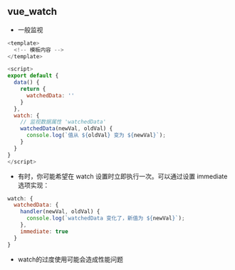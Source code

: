## vue_watch
* 一般监视
``` js
<template>
  <!-- 模板内容 -->
</template>

<script>
export default {
  data() {
    return {
      watchedData: ''
    }
  },
  watch: {
    // 监视数据属性 'watchedData'
    watchedData(newVal, oldVal) {
      console.log(`值从 ${oldVal} 变为 ${newVal}`);
    }
  }
}
</script>
```
* 有时，你可能希望在 watch 设置时立即执行一次。可以通过设置 immediate 选项实现：
``` js
watch: {
  watchedData: {
    handler(newVal, oldVal) {
      console.log(`watchedData 变化了，新值为 ${newVal}`);
    },
    immediate: true
  }
}
```
* watch的过度使用可能会造成性能问题